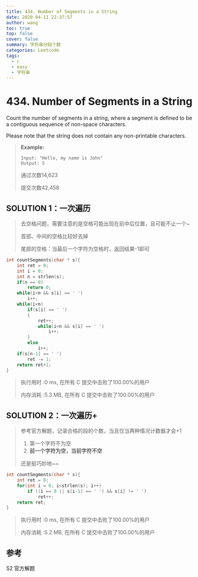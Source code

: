 ```yaml
---
title: 434. Number of Segments in a String
date: 2020-04-11 22:37:57
author: wang
toc: true
top: false
cover: false
summary: 字符串分段个数
categories: Leetcode
tags:
  - c
  - easy
  - 字符串
---
```


# 434. Number of Segments in a String

Count the number of segments in a string, where a segment is defined to be a contiguous sequence of non-space characters.

Please note that the string does not contain any non-printable characters.





> **Example:**
>
> ```
> Input: "Hello, my name is John"
> Output: 5
> ```
> 
> 
> 
> 通过次数14,623
>
> 提交次数42,458

## SOLUTION 1：一次遍历

> 去空格问题，需要注意的是空格可能出现在前中后位置，且可能不止一个~
>
> 首部、中间的空格比较好去掉
>
> 尾部的空格：当最后一个字符为空格时，返回结果-1即可

```c
int countSegments(char * s){
    int ret = 0;
    int i = 0;
    int n = strlen(s);
    if(n == 0)
        return 0;
    while(i<n && s[i] == ' ')
        i++;
    while(i<n)
        if(s[i] == ' ')
        {
            ret++;
            while(i<n && s[i] == ' ')
                i++;
        }
        else
            i++;
    if(s[n-1] == ' ')
        ret -= 1;
    return ret+1;
}
```

> 执行用时 :0 ms, 在所有 C 提交中击败了100.00%的用户
>
> 内存消耗 :5.3 MB, 在所有 C 提交中击败了100.00%的用户

## SOLUTION 2：一次遍历+

> 参考官方解题，记录合格的段的个数，当且仅当两种情况计数器才会+1
>
> 1. 第一个字符不为空
> 2. **前一个字符为空，当前字符不空**
>
> 还是挺巧妙地~~

```c
int countSegments(char * s){
    int ret = 0;
    for(int i = 0; i<strlen(s); i++)
        if ((i == 0 || s[i-1] == ' ') && s[i] != ' ')
            ret++;
    return ret;
}
```

> 执行用时 :0 ms, 在所有 C 提交中击败了100.00%的用户
>
> 内存消耗 :5.2 MB, 在所有 C 提交中击败了100.00%的用户





## 参考

S2     官方解题